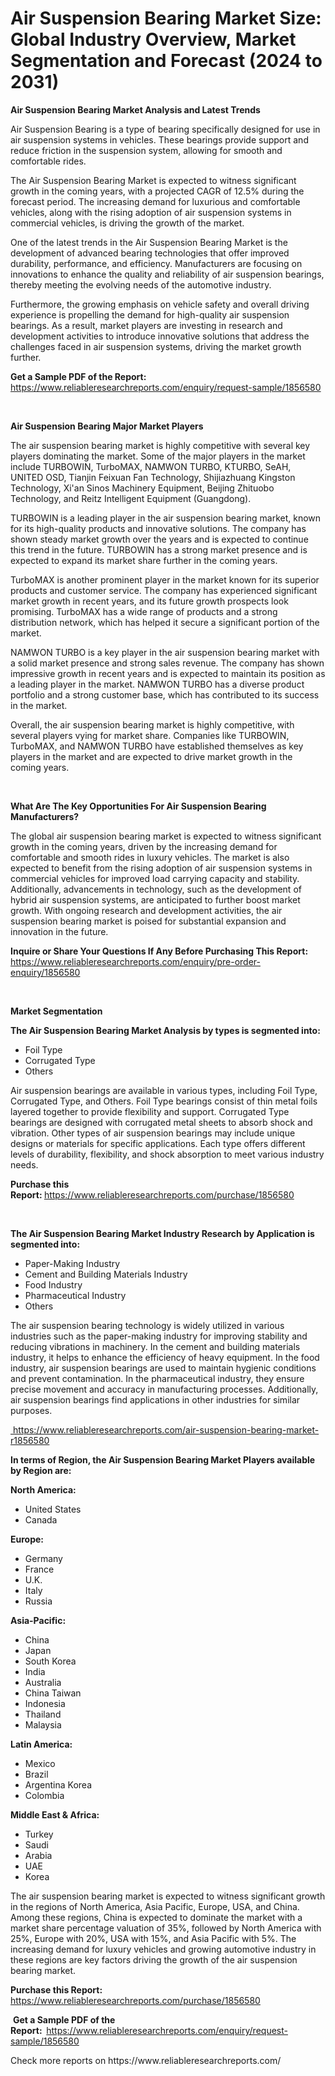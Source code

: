 <p><h1>Air Suspension Bearing Market Size: Global Industry Overview, Market Segmentation and Forecast (2024 to 2031)</h1></p><p><strong>Air Suspension Bearing Market Analysis and Latest Trends</strong></p>
<p><p>Air Suspension Bearing is a type of bearing specifically designed for use in air suspension systems in vehicles. These bearings provide support and reduce friction in the suspension system, allowing for smooth and comfortable rides.</p><p>The Air Suspension Bearing Market is expected to witness significant growth in the coming years, with a projected CAGR of 12.5% during the forecast period. The increasing demand for luxurious and comfortable vehicles, along with the rising adoption of air suspension systems in commercial vehicles, is driving the growth of the market.</p><p>One of the latest trends in the Air Suspension Bearing Market is the development of advanced bearing technologies that offer improved durability, performance, and efficiency. Manufacturers are focusing on innovations to enhance the quality and reliability of air suspension bearings, thereby meeting the evolving needs of the automotive industry.</p><p>Furthermore, the growing emphasis on vehicle safety and overall driving experience is propelling the demand for high-quality air suspension bearings. As a result, market players are investing in research and development activities to introduce innovative solutions that address the challenges faced in air suspension systems, driving the market growth further.</p></p>
<p><strong>Get a Sample PDF of the Report:&nbsp;</strong> <a href="https://www.reliableresearchreports.com/enquiry/request-sample/1856580">https://www.reliableresearchreports.com/enquiry/request-sample/1856580</a></p>
<p>&nbsp;</p>
<p><strong>Air Suspension Bearing Major Market Players</strong></p>
<p><p>The air suspension bearing market is highly competitive with several key players dominating the market. Some of the major players in the market include TURBOWIN, TurboMAX, NAMWON TURBO, KTURBO, SeAH, UNITED OSD, Tianjin Feixuan Fan Technology, Shijiazhuang Kingston Technology, Xi'an Sinos Machinery Equipment, Beijing Zhituobo Technology, and Reitz Intelligent Equipment (Guangdong).</p><p>TURBOWIN is a leading player in the air suspension bearing market, known for its high-quality products and innovative solutions. The company has shown steady market growth over the years and is expected to continue this trend in the future. TURBOWIN has a strong market presence and is expected to expand its market share further in the coming years.</p><p>TurboMAX is another prominent player in the market known for its superior products and customer service. The company has experienced significant market growth in recent years, and its future growth prospects look promising. TurboMAX has a wide range of products and a strong distribution network, which has helped it secure a significant portion of the market.</p><p>NAMWON TURBO is a key player in the air suspension bearing market with a solid market presence and strong sales revenue. The company has shown impressive growth in recent years and is expected to maintain its position as a leading player in the market. NAMWON TURBO has a diverse product portfolio and a strong customer base, which has contributed to its success in the market.</p><p>Overall, the air suspension bearing market is highly competitive, with several players vying for market share. Companies like TURBOWIN, TurboMAX, and NAMWON TURBO have established themselves as key players in the market and are expected to drive market growth in the coming years.</p></p>
<p>&nbsp;</p>
<p><strong>What Are The Key Opportunities For Air Suspension Bearing Manufacturers?</strong></p>
<p><p>The global air suspension bearing market is expected to witness significant growth in the coming years, driven by the increasing demand for comfortable and smooth rides in luxury vehicles. The market is also expected to benefit from the rising adoption of air suspension systems in commercial vehicles for improved load carrying capacity and stability. Additionally, advancements in technology, such as the development of hybrid air suspension systems, are anticipated to further boost market growth. With ongoing research and development activities, the air suspension bearing market is poised for substantial expansion and innovation in the future.</p></p>
<p><strong>Inquire or Share Your Questions If Any Before Purchasing This Report:</strong> <a href="https://www.reliableresearchreports.com/enquiry/pre-order-enquiry/1856580">https://www.reliableresearchreports.com/enquiry/pre-order-enquiry/1856580</a></p>
<p>&nbsp;</p>
<p><strong>Market Segmentation</strong></p>
<p><strong>The Air Suspension Bearing Market Analysis by types is segmented into:</strong></p>
<p><ul><li>Foil Type</li><li>Corrugated Type</li><li>Others</li></ul></p>
<p><p>Air suspension bearings are available in various types, including Foil Type, Corrugated Type, and Others. Foil Type bearings consist of thin metal foils layered together to provide flexibility and support. Corrugated Type bearings are designed with corrugated metal sheets to absorb shock and vibration. Other types of air suspension bearings may include unique designs or materials for specific applications. Each type offers different levels of durability, flexibility, and shock absorption to meet various industry needs.</p></p>
<p><strong>Purchase this Report:&nbsp;</strong><a href="https://www.reliableresearchreports.com/purchase/1856580">https://www.reliableresearchreports.com/purchase/1856580</a></p>
<p>&nbsp;</p>
<p><strong>The Air Suspension Bearing Market Industry Research by Application is segmented into:</strong></p>
<p><ul><li>Paper-Making Industry</li><li>Cement and Building Materials Industry</li><li>Food Industry</li><li>Pharmaceutical Industry</li><li>Others</li></ul></p>
<p><p>The air suspension bearing technology is widely utilized in various industries such as the paper-making industry for improving stability and reducing vibrations in machinery. In the cement and building materials industry, it helps to enhance the efficiency of heavy equipment. In the food industry, air suspension bearings are used to maintain hygienic conditions and prevent contamination. In the pharmaceutical industry, they ensure precise movement and accuracy in manufacturing processes. Additionally, air suspension bearings find applications in other industries for similar purposes.</p></p>
<p><a href="https://www.reliableresearchreports.com/air-suspension-bearing-market-r1856580">&nbsp;https://www.reliableresearchreports.com/air-suspension-bearing-market-r1856580</a></p>
<p><strong>In terms of Region, the Air Suspension Bearing Market Players available by Region are:</strong></p>
<p>
    <p> <strong> North America: </strong>
        <ul>
            <li>United States</li>
            <li>Canada</li>
        </ul>
        </p> 
    <p> <strong> Europe: </strong>
        <ul>
            <li>Germany</li>
            <li>France</li>
            <li>U.K.</li>
            <li>Italy</li>
            <li>Russia</li>
        </ul>
        </p> 
    <p> <strong> Asia-Pacific: </strong>
        <ul>
            <li>China</li>
            <li>Japan</li>
            <li>South Korea</li>
            <li>India</li>
            <li>Australia</li>
            <li>China Taiwan</li>
            <li>Indonesia</li>
            <li>Thailand</li>
            <li>Malaysia</li>
        </ul>
        </p> 
    <p> <strong> Latin America: </strong>
        <ul>
            <li>Mexico</li>
            <li>Brazil</li>
            <li>Argentina Korea</li>
            <li>Colombia</li>
        </ul>
        </p> 
    <p> <strong> Middle East & Africa: </strong>
        <ul>
            <li>Turkey</li>
            <li>Saudi</li>
            <li>Arabia</li>
            <li>UAE</li>
            <li>Korea</li>
        </ul>
    </p>
    </p>
<p><p>The air suspension bearing market is expected to witness significant growth in the regions of North America, Asia Pacific, Europe, USA, and China. Among these regions, China is expected to dominate the market with a market share percentage valuation of 35%, followed by North America with 25%, Europe with 20%, USA with 15%, and Asia Pacific with 5%. The increasing demand for luxury vehicles and growing automotive industry in these regions are key factors driving the growth of the air suspension bearing market.</p></p>
<p><strong>Purchase this Report: </strong><a href="https://www.reliableresearchreports.com/purchase/1856580">https://www.reliableresearchreports.com/purchase/1856580</a></p>
<p>&nbsp;<strong>Get a Sample PDF of the Report:&nbsp;&nbsp;</strong><a href="https://www.reliableresearchreports.com/enquiry/request-sample/1856580">https://www.reliableresearchreports.com/enquiry/request-sample/1856580</a></p>
<p><strong></strong></p>
<p>Check more reports on https://www.reliableresearchreports.com/</p>